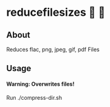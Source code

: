 # reducefilesizes :open_file_folder: :hammer:

## About
Reduces flac, png, jpeg, gif, pdf Files

## Usage
#### Warning: Overwrites files!
Run ./compress-dir.sh



